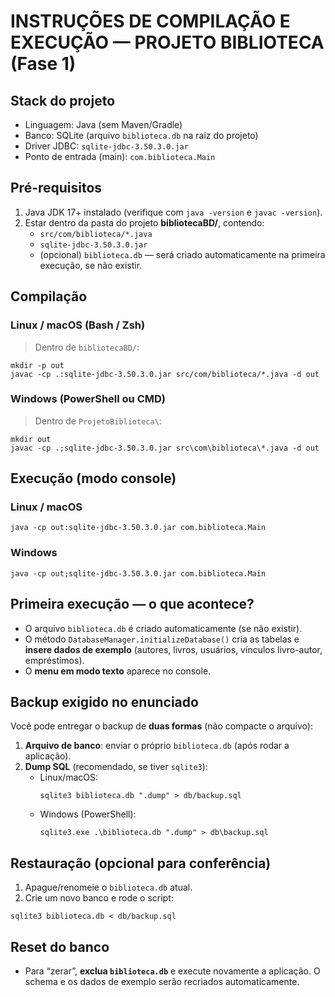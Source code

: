 INSTRUÇÕES DE COMPILAÇÃO E EXECUÇÃO — PROJETO BIBLIOTECA (Fase 1)
=================================================================

Stack do projeto
----------------
- Linguagem: Java (sem Maven/Gradle)
- Banco: SQLite (arquivo `biblioteca.db` na raiz do projeto)
- Driver JDBC: `sqlite-jdbc-3.50.3.0.jar`
- Ponto de entrada (main): `com.biblioteca.Main`

Pré-requisitos
--------------
1) Java JDK 17+ instalado (verifique com `java -version` e `javac -version`).
2) Estar dentro da pasta do projeto **bibliotecaBD/**, contendo:
   - `src/com/biblioteca/*.java`
   - `sqlite-jdbc-3.50.3.0.jar`
   - (opcional) `biblioteca.db` — será criado automaticamente na primeira execução, se não existir.

Compilação
----------
### Linux / macOS (Bash / Zsh)
> Dentro de `bibliotecaBD/`:
```
mkdir -p out
javac -cp .:sqlite-jdbc-3.50.3.0.jar src/com/biblioteca/*.java -d out
```

### Windows (PowerShell ou CMD)
> Dentro de `ProjetoBiblioteca\`:
```
mkdir out
javac -cp .;sqlite-jdbc-3.50.3.0.jar src\com\biblioteca\*.java -d out
```

Execução (modo console)
-----------------------
### Linux / macOS
```
java -cp out:sqlite-jdbc-3.50.3.0.jar com.biblioteca.Main
```

### Windows
```
java -cp out;sqlite-jdbc-3.50.3.0.jar com.biblioteca.Main
```

Primeira execução — o que acontece?
-----------------------------------
- O arquivo `biblioteca.db` é criado automaticamente (se não existir).
- O método `DatabaseManager.initializeDatabase()` cria as tabelas e **insere dados de exemplo** (autores, livros, usuários, vínculos livro-autor, empréstimos).
- O **menu em modo texto** aparece no console.

Backup exigido no enunciado
---------------------------
Você pode entregar o backup de **duas formas** (não compacte o arquivo):
1) **Arquivo de banco**: enviar o próprio `biblioteca.db` (após rodar a aplicação).
2) **Dump SQL** (recomendado, se tiver `sqlite3`):
   - Linux/macOS:
     ```
     sqlite3 biblioteca.db ".dump" > db/backup.sql
     ```
   - Windows (PowerShell):
     ```
     sqlite3.exe .\biblioteca.db ".dump" > db\backup.sql
     ```

Restauração (opcional para conferência)
---------------------------------------
1) Apague/renomeie o `biblioteca.db` atual.
2) Crie um novo banco e rode o script:
```
sqlite3 biblioteca.db < db/backup.sql
```

Reset do banco
--------------
- Para “zerar”, **exclua `biblioteca.db`** e execute novamente a aplicação.
  O schema e os dados de exemplo serão recriados automaticamente.



